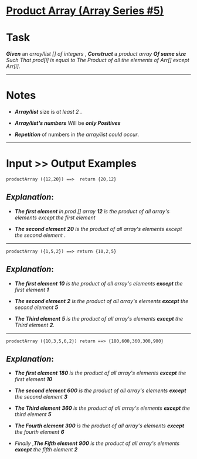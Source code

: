 # [Product  Array (Array Series #5)](https://www.codewars.com/kata/product-array-array-series-number-5 "https://www.codewars.com/kata/5a905c2157c562994900009d")

# Task

**_Given_** an *array/list [] of integers* , **_Construct_** a *product array **_Of same size_** Such That prod[i] is equal to The Product of all the elements of Arr[] except Arr[i]*. 
___

# Notes 


* **_Array/list_** size is *at least 2* .

* **_Array/list's numbers_**  Will be **_only Positives_** 

* **_Repetition_** of numbers in *the array/list could occur*.
___

# Input >> Output Examples 

```
productArray ({12,20}) ==>  return {20,12}
```
## **_Explanation_**:

* **_The first element_**  *in prod [] array* **_12_**  *is the product of all array's elements except the first element*

* **_The second element_** **_20_**  *is the product of all array's elements except the second element* .
___

```
productArray ({1,5,2}) ==> return {10,2,5}
```

## **_Explanation_**: 


* **_The first element_**  **_10_** *is the product of all array's elements* **_except_** *the first element **_1_***

* **_The second element_** **_2_** *is the product of all array's elements* **_except_** *the second element* **_5_** 

* **_The Third element_** **_5_** *is the product of all array's elements* **_except_** *the Third element* **_2_**.

___

```
productArray ({10,3,5,6,2}) return ==> {180,600,360,300,900}
```

## **_Explanation_**: 


* **_The first element_** **_180_**  *is the product of all array's elements* **_except_** *the first element*  **_10_** 

* **_The second element_** **_600_** *is the product of all array's elements*  **_except_**  *the second element*  **_3_** 

* **_The Third element_** **_360_** *is the product of all array's elements* **_except_** *the third element* **_5_**

* **_The Fourth element_** **_300_** *is the product of all array's elements* **_except_** *the fourth element* **_6_** 

* *Finally* ,**_The Fifth element_** **_900_** *is the product of all array's elements* **_except_** *the fifth element* **_2_** 